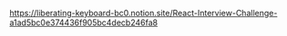 https://liberating-keyboard-bc0.notion.site/React-Interview-Challenge-a1ad5bc0e374436f905bc4decb246fa8
